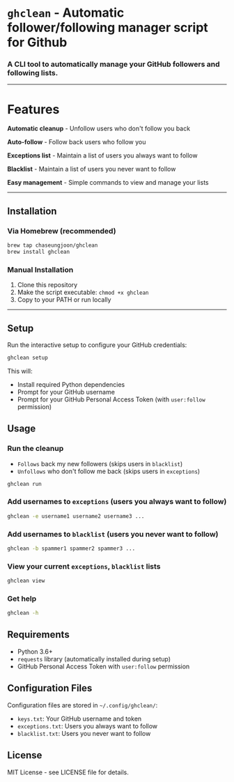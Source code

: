 # `ghclean` - Automatic follower/following manager script for Github

### A CLI tool to automatically manage your GitHub followers and following lists.

---

# Features

 **Automatic cleanup** -  Unfollow users who don't follow you back

 **Auto-follow** - Follow back users who follow you

 **Exceptions list** - Maintain a list of users you always want to follow
 
 **Blacklist** - Maintain a list of users you never want to follow

 **Easy management** - Simple commands to view and manage your lists

---

## Installation

### Via Homebrew (recommended)

```bash
brew tap chaseungjoon/ghclean
brew install ghclean
```


### Manual Installation

1. Clone this repository
2. Make the script executable: `chmod +x ghclean`
3. Copy to your PATH or run locally

---

## Setup

Run the interactive setup to configure your GitHub credentials:

```bash
ghclean setup
```

This will:

- Install required Python dependencies
- Prompt for your GitHub username
- Prompt for your GitHub Personal Access Token (with `user:follow` permission)

## Usage

### Run the cleanup

- `Follows` back my new followers (skips users in `blacklist`)
- `Unfollows` who don't follow me back (skips users in `exceptions`)

```bash
ghclean run
```

### Add usernames to `exceptions` (users you always want to follow)

```bash
ghclean -e username1 username2 username3 ...
```

### Add usernames to `blacklist` (users you never want to follow)

```bash
ghclean -b spammer1 spammer2 spammer3 ...
```

### View your current `exceptions`, `blacklist` lists

```bash
ghclean view
```

### Get help

```bash
ghclean -h
```

## Requirements

- Python 3.6+
- `requests` library (automatically installed during setup)
- GitHub Personal Access Token with `user:follow` permission

## Configuration Files

Configuration files are stored in `~/.config/ghclean/`:

- `keys.txt`: Your GitHub username and token
- `exceptions.txt`: Users you always want to follow
- `blacklist.txt`: Users you never want to follow

## License

MIT License - see LICENSE file for details.
